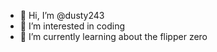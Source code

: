 - 👋 Hi, I’m @dusty243
- 👀 I’m interested in coding 
- 🌱 I’m currently learning about the flipper zero 
